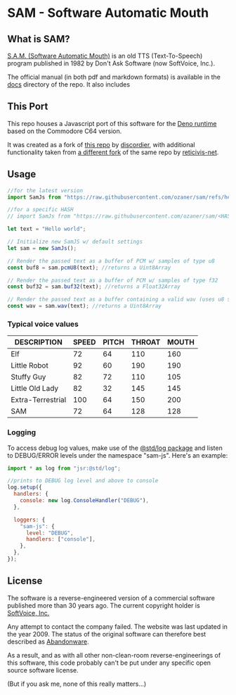 # SAM - Software Automatic Mouth

## What is SAM?

[S.A.M. (Software Automatic Mouth)](https://en.wikipedia.org/wiki/Software_Automatic_Mouth)
is an old TTS (Text-To-Speech) program published in 1982 by Don't Ask Software
(now SoftVoice, Inc.).

The official manual (in both pdf and markdown formats) is available in the [docs](./docs) directory of the repo. It also includes 


## This Port

This repo houses a Javascript port of this software for the
[Deno runtime](https://deno.com/) based on the Commodore C64 version.

It was created as a fork of [this repo](https://github.com/discordier/sam) by
[discordier](https://github.com/discordier), with additional functionality taken
from [a different fork](https://github.com/reticivis-net/modern-sam) of the same
repo by [reticivis-net](https://github.com/reticivis-net).

## Usage
```js
//for the latest version
import SamJs from "https://raw.githubusercontent.com/ozaner/sam/refs/heads/master/src/index.js";

//for a specific HASH
// import SamJs from "https://raw.githubusercontent.com/ozaner/sam/<HASH>/src/index.js";

let text = "Hello world";

// Initialize new SamJS w/ default settings
let sam = new SamJs();

// Render the passed text as a buffer of PCM w/ samples of type u8
const buf8 = sam.pcmU8(text); //returns a Uint8Array

// Render the passed text as a buffer of PCM w/ samples of type f32
const buf32 = sam.buf32(text); //returns a Float32Array

// Render the passed text as a buffer containing a valid wav (uses u8 samples)
const wav = sam.wav(text); //returns a Uint8Array
```

### Typical voice values

| DESCRIPTION       | SPEED | PITCH | THROAT | MOUTH |
| ----------------- | ----- | ----- | ------ | ----- |
| Elf               | 72    | 64    | 110    | 160   |
| Little Robot      | 92    | 60    | 190    | 190   |
| Stuffy Guy        | 82    | 72    | 110    | 105   |
| Little Old Lady   | 82    | 32    | 145    | 145   |
| Extra-Terrestrial | 100   | 64    | 150    | 200   |
| SAM               | 72    | 64    | 128    | 128   |

### Logging
To access debug log values, make use of the [@std/log package](https://jsr.io/@std/log) and listen to DEBUG/ERROR levels under the namespace "sam-js". Here's an example:

```js
import * as log from "jsr:@std/log";

//prints to DEBUG log level and above to console
log.setup({
  handlers: {
    console: new log.ConsoleHandler("DEBUG"),
  },

  loggers: {
    "sam-js": {
      level: "DEBUG",
      handlers: ["console"],
    },
  },
});
```

## License

The software is a reverse-engineered version of a commercial software published
more than 30 years ago. The current copyright holder is
[SoftVoice, Inc.](https://www.text2speech.com/)

Any attempt to contact the company failed. The website was last updated in the
year 2009. The status of the original software can therefore best described as
[Abandonware](http://en.wikipedia.org/wiki/Abandonware).

As a result, and as with all other non-clean-room reverse-engineerings of this
software, this code probably can't be put under any specific open source
software license.

(But if you ask me, none of this really matters...)
